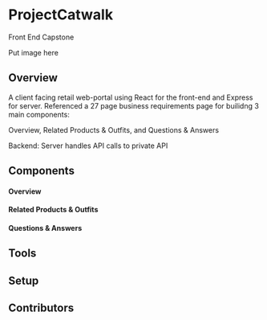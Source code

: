 # ProjectCatwalk
Front End Capstone

Put image here

## Overview
A client facing retail web-portal using React for the front-end and Express for server. 
Referenced a 27 page business requirements page for builidng 3 main components: 

  Overview, Related Products & Outfits, and Questions & Answers
  
Backend: Server handles API calls to private API

## Components 

#### Overview
#### Related Products & Outfits
#### Questions & Answers

## Tools



## Setup



## Contributors
